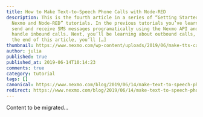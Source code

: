 ```yaml
---
title: How to Make Text-to-Speech Phone Calls with Node-RED
description: This is the fourth article in a series of “Getting Started with
  Nexmo and Node-RED” tutorials. In the previous tutorials you’ve learnt how to
  send and receive SMS messages programatically using the Nexmo API and how to
  handle inbound calls. Next, you’ll be learning about outbound calls, and by
  the end of this article, you’ll […]
thumbnail: https://www.nexmo.com/wp-content/uploads/2019/06/make-tts-calls-featured-1.png
author: julia
published: true
published_at: 2019-06-14T10:14:23
comments: true
category: tutorial
tags: []
canonical: https://www.nexmo.com/blog/2019/06/14/make-text-to-speech-phone-calls-node-red-dr
redirect: https://www.nexmo.com/blog/2019/06/14/make-text-to-speech-phone-calls-node-red-dr
---
```

Content to be migrated...
